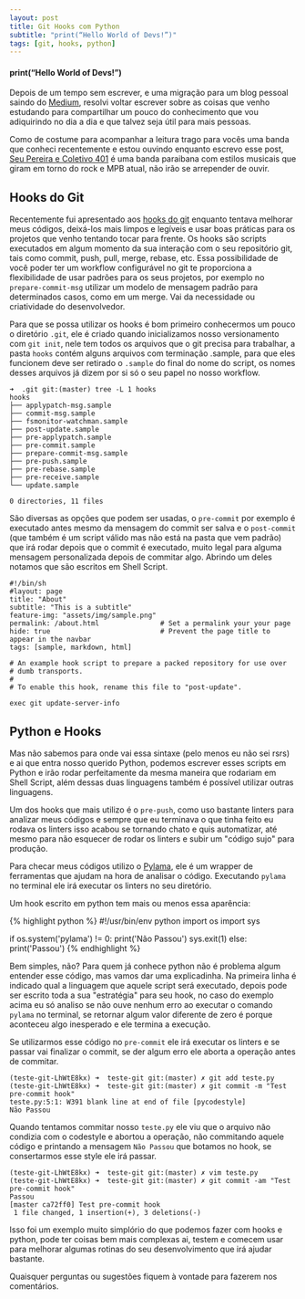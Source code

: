 ```yaml
---
layout: post
title: Git Hooks com Python
subtitle: "print(“Hello World of Devs!”)"   
tags: [git, hooks, python]
---
```


#### print(“Hello World of Devs!”)

Depois de um tempo sem escrever, e uma migração para um blog pessoal saindo do [Medium](https://medium.com/@lucas_souto), resolvi voltar escrever sobre as coisas que venho estudando para compartilhar um pouco do conhecimento que vou adiquirindo no dia a dia e que talvez seja útil para mais pessoas. 

Como de costume para acompanhar a leitura trago para vocês uma banda que conheci recentemente e estou ouvindo enquanto escrevo esse post, [Seu Pereira e Coletivo 401](https://open.spotify.com/artist/5dk0R5am4zMYmG6uyZwfkW?si=gCCOGyIsQWOmNcaQzH_zuA) é uma banda paraibana com estilos musicais que giram em torno do rock e MPB atual, não irão se arrepender de ouvir.

## Hooks do Git

Recentemente fui apresentado aos [hooks do git](https://git-scm.com/book/en/v2/Customizing-Git-Git-Hooks) enquanto tentava melhorar meus códigos, deixá-los mais limpos e legíveis e usar boas práticas para os projetos que venho tentando tocar para frente. Os hooks são scripts executados em algum momento da sua interação com o seu repositório git, tais como commit, push, pull, merge, rebase, etc. Essa possibilidade de você poder ter um workflow configurável no git te proporciona a flexibilidade de usar padrões para os seus projetos, por exemplo no `prepare-commit-msg` utilizar um  modelo de mensagem padrão para determinados casos, como em um merge. Vai da necessidade ou criatividade do desenvolvedor.

Para que se possa utilizar os hooks é bom primeiro conhecermos um pouco o diretório `.git`, ele é criado quando inicializamos nosso versionamento com `git init`, nele tem todos os arquivos que o git precisa para trabalhar, a pasta `hooks` contém alguns arquivos com terminação .sample, para que eles funcionem deve ser retirado o `.sample` do final do nome do script, os nomes desses arquivos já dizem por si só o seu papel no nosso workflow.

```
➜  .git git:(master) tree -L 1 hooks 
hooks
├── applypatch-msg.sample
├── commit-msg.sample
├── fsmonitor-watchman.sample
├── post-update.sample
├── pre-applypatch.sample
├── pre-commit.sample
├── prepare-commit-msg.sample
├── pre-push.sample
├── pre-rebase.sample
├── pre-receive.sample
└── update.sample

0 directories, 11 files
```

São diversas as opções que podem ser usadas, o `pre-commit` por exemplo é executado antes mesmo da mensagem do commit ser salva e o `post-commit` (que também é um script válido mas não está na pasta que vem padrão) que irá rodar depois que o commit é executado, muito legal para alguma mensagem personalizada depois de commitar algo.
Abrindo um deles notamos que são escritos em Shell Script.

```
#!/bin/sh
#layout: page
title: "About" 
subtitle: "This is a subtitle"   
feature-img: "assets/img/sample.png" 
permalink: /about.html               # Set a permalink your your page
hide: true                           # Prevent the page title to appear in the navbar
tags: [sample, markdown, html]

# An example hook script to prepare a packed repository for use over
# dumb transports.
#
# To enable this hook, rename this file to "post-update".

exec git update-server-info
```

## Python e Hooks

Mas não sabemos para onde vai essa sintaxe (pelo menos eu não sei rsrs) e ai que entra nosso querido Python, podemos escrever esses scripts em Python e irão rodar perfeitamente da mesma maneira que rodariam em Shell Script, além dessas duas linguagens também é possível utilizar outras linguagens.

Um dos hooks que mais utilizo é o `pre-push`, como uso bastante linters para analizar meus códigos e sempre que eu terminava o que tinha feito eu rodava os linters isso acabou se tornando chato e quis automatizar, até mesmo para não esquecer de rodar os linters e subir um "código sujo" para produção.

Para checar meus códigos utilizo o [Pylama](https://github.com/klen/pylama), ele é um wrapper de ferramentas que ajudam na hora de analisar o código. Executando `pylama` no terminal ele irá executar os linters no seu diretório.

Um hook escrito em python tem mais ou menos essa aparência:

{% highlight python %}
#!/usr/bin/env python
import os
import sys

if os.system('pylama') != 0:
    print('Não Passou')
    sys.exit(1)
else:
    print('Passou')
{% endhighlight %}

Bem simples, não? Para quem já conhece python não é problema algum entender esse código, mas vamos dar uma explicadinha. Na primeira linha é indicado qual a linguagem que aquele script será executado, depois pode ser escrito toda a sua "estratégia" para seu hook, no caso do exemplo acima eu só analiso se não ouve nenhum erro ao executar o comando `pylama` no terminal, se retornar algum valor diferente de zero é porque aconteceu algo inesperado e ele termina a execução.

Se utilizarmos esse código no `pre-commit` ele irá executar os linters e se passar vai finalizar o commit, se der algum erro ele aborta a operação antes de commitar.

```
(teste-git-LhWtE8kx) ➜  teste-git git:(master) ✗ git add teste.py 
(teste-git-LhWtE8kx) ➜  teste-git git:(master) ✗ git commit -m "Test pre-commit hook" 
teste.py:5:1: W391 blank line at end of file [pycodestyle]
Não Passou
```

Quando tentamos commitar nosso `teste.py` ele viu que o arquivo não condizia com o codestyle e abortou a operação, não commitando aquele código e printando a mensagem `Não Passou` que botamos no hook, se consertarmos esse style ele irá passar.

```
(teste-git-LhWtE8kx) ➜  teste-git git:(master) ✗ vim teste.py                    
(teste-git-LhWtE8kx) ➜  teste-git git:(master) ✗ git commit -am "Test pre-commit hook"
Passou
[master ca72ff0] Test pre-commit hook
 1 file changed, 1 insertion(+), 3 deletions(-)
```

Isso foi um exemplo muito simplório do que podemos fazer com hooks e python, pode ter coisas bem mais complexas ai, testem e comecem usar para melhorar algumas rotinas do seu desenvolvimento que irá ajudar bastante.

Quaisquer perguntas ou sugestões fiquem à vontade para fazerem nos comentários.